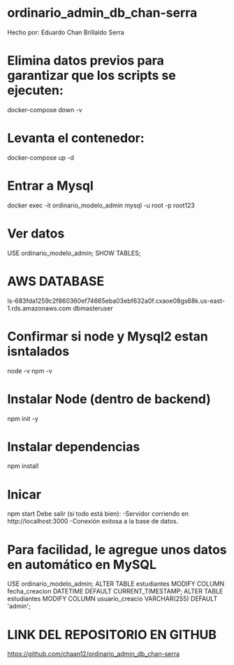 # ordinario_admin_db_chan-serra
Hecho por:
Eduardo Chan
Brillaldo Serra

# Elimina datos previos para garantizar que los scripts se ejecuten:
docker-compose down -v

# Levanta el contenedor:
docker-compose up -d

# Entrar a Mysql
docker exec -it ordinario_modelo_admin mysql -u root -p
root123

# Ver datos
USE ordinario_modelo_admin;
SHOW TABLES;

# AWS DATABASE
ls-683fda1259c2f860360ef74665eba03ebf632a0f.cxaoe08gs68k.us-east-1.rds.amazonaws.com
dbmasteruser

# Confirmar si node y Mysql2 estan isntalados 
node -v
npm -v

# Instalar Node (dentro de backend)
npm init -y

# Instalar dependencias
npm install

# Inicar 
npm start
Debe salir (si todo está bien):
-Servidor corriendo en http://localhost:3000
-Conexión exitosa a la base de datos.

# Para facilidad, le agregue unos datos en automático en MySQL
USE ordinario_modelo_admin;
ALTER TABLE estudiantes MODIFY COLUMN fecha_creacion DATETIME DEFAULT CURRENT_TIMESTAMP;
ALTER TABLE estudiantes MODIFY COLUMN usuario_creacio VARCHAR(255) DEFAULT 'admin';


# LINK DEL REPOSITORIO EN GITHUB
https://github.com/chaan12/ordinario_admin_db_chan-serra